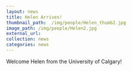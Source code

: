 ```yaml
---
layout: news
title: Helen Arrives!
thumbnail_path:  /img/people/Helen_thumb2.jpg
image_path: /img/people/Helen2.jpg
external_url:
collection: news
categories: news
---
```


Welcome Helen from the University of Calgary! 


